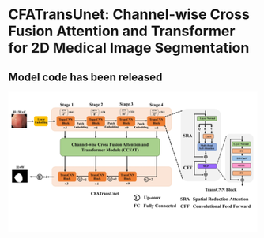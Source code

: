 
# CFATransUnet: Channel-wise Cross Fusion Attention and Transformer for 2D Medical Image Segmentation
## Model code has been released
![image](https://github.com/CPU0808066/CFATransUnet/blob/main/Figure_2.jpg)
